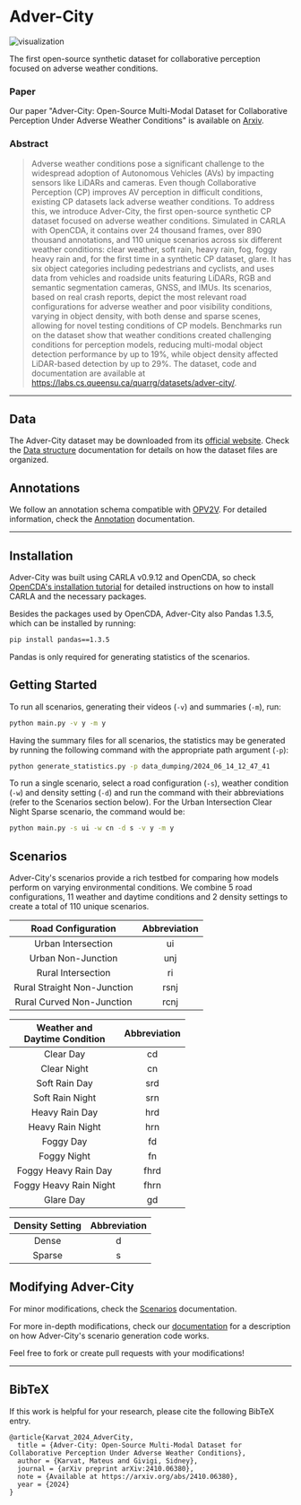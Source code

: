 # Adver-City

![visualization](docs/figs/sample.gif "Adver-City Scenarios")

The first open-source synthetic dataset for collaborative perception focused on adverse weather conditions.

### Paper 

Our paper "Adver-City: Open-Source Multi-Modal Dataset for Collaborative Perception Under Adverse Weather Conditions" 
is available on [Arxiv](https://arxiv.org/abs/2410.06380).

### Abstract

> Adverse weather conditions pose a significant challenge to the widespread adoption of Autonomous Vehicles (AVs) by 
> impacting sensors like LiDARs and cameras. Even though Collaborative Perception (CP) improves AV perception in 
> difficult conditions, existing CP datasets lack adverse weather conditions. To address this, we introduce Adver-City, 
> the first open-source synthetic CP dataset focused on adverse weather conditions. Simulated in CARLA with OpenCDA, 
> it contains over 24 thousand frames, over 890 thousand annotations, and 110 unique scenarios across six 
> different weather conditions: clear weather, soft rain, heavy rain, fog, foggy heavy rain and, for the first time 
> in a synthetic CP dataset, glare. It has six object categories including pedestrians and cyclists, and uses data 
> from vehicles and roadside units featuring LiDARs, RGB and semantic segmentation cameras, GNSS, and IMUs. Its 
> scenarios, based on real crash reports, depict the most relevant road configurations for adverse weather and poor 
> visibility conditions, varying in object density, with both dense and sparse scenes, allowing for novel testing 
> conditions of CP models. Benchmarks run on the dataset show that weather conditions created challenging conditions 
> for perception models, reducing multi-modal object detection performance by up to 19%, while object density 
> affected LiDAR-based detection by up to 29%. The dataset, code and documentation are available at 
> https://labs.cs.queensu.ca/quarrg/datasets/adver-city/. 



---


## Data

The Adver-City dataset may be downloaded from its [official website](https://labs.cs.queensu.ca/quarrg/datasets/adver-city/). Check the 
[Data structure](docs/data_structure.md) documentation for details on how the dataset files are organized.

## Annotations

We follow an annotation schema compatible with 
[OPV2V](https://opencood.readthedocs.io/en/latest/md_files/data_annotation_tutorial.html). For detailed information, 
check the [Annotation](docs/annotations.md) documentation. 

---

## Installation
Adver-City was built using CARLA v0.9.12 and OpenCDA, so check 
[OpenCDA's installation tutorial](https://opencda-documentation.readthedocs.io/en/latest/md_files/installation.html) 
for detailed instructions on how to install CARLA and the necessary packages.

Besides the packages used by OpenCDA, Adver-City also Pandas 1.3.5, which can be installed by running:

```bash
pip install pandas==1.3.5
```

Pandas is only required for generating statistics of the scenarios.

## Getting Started
To run all scenarios, generating their videos (`-v`) and summaries (`-m`), run:

```bash
python main.py -v y -m y
```

Having the summary files for all scenarios, the statistics may be generated by running the following command with the 
appropriate path argument (`-p`):

```bash
python generate_statistics.py -p data_dumping/2024_06_14_12_47_41
```

To run a single scenario, select a road configuration (`-s`), weather condition (`-w`) and density setting (`-d`) and 
run the command with their abbreviations (refer to the Scenarios section below). For the Urban Intersection Clear Night 
Sparse scenario, the command would be:

```bash
python main.py -s ui -w cn -d s -v y -m y
```

## Scenarios

Adver-City's scenarios provide a rich testbed for comparing how models perform on varying environmental conditions. We 
combine 5 road configurations, 11 weather and daytime conditions and 2 density settings to create a total of 110 unique 
scenarios. 

|     Road Configuration      | Abbreviation |
|:---------------------------:|:------------:|
|     Urban Intersection      |      ui      |
|     Urban Non-Junction      |     unj      |
|     Rural Intersection      |      ri      |
| Rural Straight Non-Junction |     rsnj     |
|  Rural Curved Non-Junction  |     rcnj     |

| Weather and<br/>Daytime Condition | Abbreviation |
|:---------------------------------:|:------------:|
|             Clear Day             |      cd      |
|            Clear Night            |      cn      |
|           Soft Rain Day           |     srd      |
|          Soft Rain Night          |     srn      |
|          Heavy Rain Day           |     hrd      |
|         Heavy Rain Night          |     hrn      |
|             Foggy Day             |      fd      |
|            Foggy Night            |      fn      |
|       Foggy Heavy Rain Day        |     fhrd     |
|      Foggy Heavy Rain Night       |     fhrn     |
|             Glare Day             |      gd      |

| Density Setting | Abbreviation |
|:---------------:|:------------:|
|      Dense      |      d       |
|     Sparse      |      s       |


## Modifying Adver-City

For minor modifications, check the [Scenarios](docs/scenarios.md) documentation.

For more in-depth modifications, check our [documentation](docs/overview.md) for a description on how Adver-City's scenario
generation code works. 

Feel free to fork or create pull requests with your modifications!


---

## BibTeX
If this work is helpful for your research, please cite the following BibTeX entry.
```
@article{Karvat_2024_AdverCity,
  title = {Adver-City: Open-Source Multi-Modal Dataset for Collaborative Perception Under Adverse Weather Conditions},
  author = {Karvat, Mateus and Givigi, Sidney},
  journal = {arXiv preprint arXiv:2410.06380},
  note = {Available at https://arxiv.org/abs/2410.06380},
  year = {2024}
}
```

